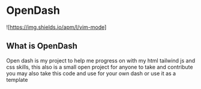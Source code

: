 # OpenDash

![https://img.shields.io/apm/l/vim-mode]

## What is OpenDash
Open dash is my project to help me progress on with my html tailwind js and css skills, this also is a small open project for anyone to take and contribute you may also take this code and use for your own dash or use it as a template


